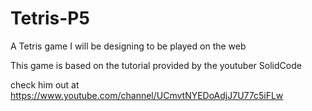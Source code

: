 # Tetris-P5
A Tetris game I will be designing to be played on the web


This game is based on the tutorial provided by the youtuber SolidCode

check him out at https://www.youtube.com/channel/UCmvtNYEDoAdjJ7U77c5iFLw
